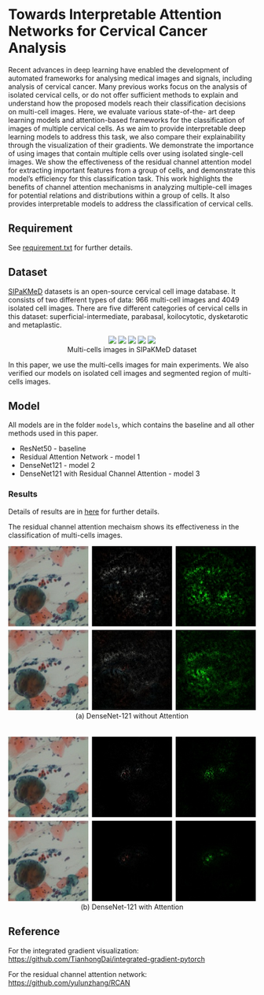 # Towards Interpretable Attention Networks for Cervical Cancer Analysis
Recent advances in deep learning have enabled the development of automated frameworks for analysing medical images and signals, including analysis of cervical cancer. Many previous works focus on the analysis of isolated cervical cells, or do not offer sufficient methods to explain and understand how the proposed models reach their classification decisions on multi-cell images. Here, we evaluate various state-of-the- art deep learning models and attention-based frameworks for the classification of images of multiple cervical cells. As we aim to provide interpretable deep learning models to address this task, we also compare their explainability through the visualization of their gradients. We demonstrate the importance of using images that contain multiple cells over using isolated single-cell images. We show the effectiveness of the residual channel attention model for extracting important features from a group of cells, and demonstrate this model’s efficiency for this classification task. This work highlights the benefits of channel attention mechanisms in analyzing multiple-cell images for potential relations and distributions within a group of cells. It also provides interpretable models to address the classification of cervical cells.

## Requirement
See [requirement.txt](./requirement.txt) for further details.

## Dataset
[SIPaKMeD](https://www.cs.uoi.gr/~marina/sipakmed.html) datasets is an open-source cervical cell image database. It consists of two different types of data: 966 multi-cell images and 4049 isolated cell images. There are five different categories of cervical cells in this dataset: superficial-intermediate, parabasal, koilocytotic, dysketarotic and metaplastic. 

<p  align="middle">
  <img src="./sample/dys.png" width="150" />
  <img src="./sample/koi.png" width="150" />
  <img src="./sample/met.png" width="150" />
  <img src="./sample/par.png" width="150" />
  <img src="./sample/sup.png" width="150" />
  <br>
  Multi-cells images in SIPaKMeD dataset
</p>


In this paper, we use the multi-cells images for main experiments. We also verified our models on isolated cell images and segmented region of multi-cells images. 


## Model
All models are in the folder `models`, which contains the baseline and all other methods used in this paper. 
- ResNet50 - baseline
- Residual Attention Network - model 1
- DenseNet121 - model 2
- DenseNet121 with Residual Channel Attention - model 3



### Results
Details of results are in [here](./Results.md) for further details.

The residual channel attention mechaism shows its effectiveness in the classification of multi-cells images.


<p  align="middle">
  <img src="./vis_densenet.jpeg" width="550" />
  <br>
  (a) DenseNet-121 without Attention
  <br>
  <br>
  <br>
  <img src="./vis_att_densenet.jpeg" width="550" />
  <br>
  (b) DenseNet-121 with Attention
</p>

## Reference
For the integrated gradient visualization: https://github.com/TianhongDai/integrated-gradient-pytorch

For the residual channel attention network: https://github.com/yulunzhang/RCAN


